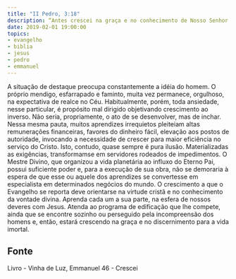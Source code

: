 ```yaml
---
title: "II Pedro, 3:18"
description: “Antes crescei na graça e no conhecimento de Nosso Senhor e Salvador, Jesus Cristo.” Pedro (II Pedro, 3:18)
date: 2019-02-01 19:00:00
topics: 
- evangelho
- biblia
- jesus
- pedro
- emmanuel
---
```



A situação de destaque preocupa constantemente a idéia do homem.
O próprio mendigo, esfarrapado e faminto, muita vez permanece,
orgulhoso, na expectativa de realce no Céu.
Habitualmente, porém, toda ansiedade, nesse particular, é propósito mal
dirigido objetivando crescimento ao inverso.
Não seria, propriamente, o ato de se desenvolver, mas de inchar.
Nessa mesma pauta, muitos aprendizes irrequietos pleiteiam altas
remunerações financeiras, favores do dinheiro fácil, elevação aos postos de
autoridade, invocando a necessidade de crescer para maior eficiência no serviço do
Cristo.
Isto, contudo, quase sempre é pura ilusão.
Materializadas as exigências, transformam­se em servidores rodeados de
impedimentos.
O Mestre Divino, que organizou a vida planetária ao influxo do Eterno Pai,
possui suficiente poder e, para a execução de sua obra, não se demoraria à espera de
que esse ou aquele dos aprendizes se convertesse em especialista em determinados
negócios do mundo. O crescimento a que o Evangelho se reporta deve orientar­se na
virtude cristã e no conhecimento da vontade divina.
Aprenda cada um a sua parte, na esfera de nossos deveres com Jesus.
Atenda ao programa de edificação que lhe compete, ainda que se encontre sozinho
ou perseguido pela incompreensão dos homens e, então, estará crescendo na graça e
no discernimento para a vida imortal.




## Fonte
Livro - Vinha de Luz, Emmanuel
46 - Crescei
